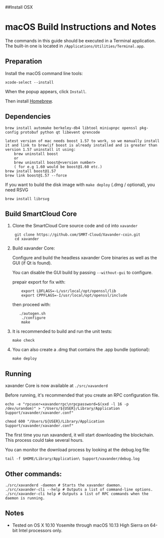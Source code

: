 ##Install OSX

macOS Build Instructions and Notes
====================================
The commands in this guide should be executed in a Terminal application.
The built-in one is located in `/Applications/Utilities/Terminal.app`.

Preparation
-----------
Install the macOS command line tools:

`xcode-select --install`

When the popup appears, click `Install`.

Then install [Homebrew](https://brew.sh).

Dependencies
----------------------

    brew install automake berkeley-db4 libtool miniupnpc openssl pkg-config protobuf python qt libevent qrencode
	
	latest version of mac needs boost 1.57 to work, so we manually install it and link to brew(if boost is already installed and is greater than version 1.57 uninstall it using: 
		brew uninstall boost
		or
		brew uninstall boost@<version number>
		( for e.g 1.60 would be boost@1.60 etc.)
	brew install boost@1.57
	brew link boost@1.57 --force
	
If you want to build the disk image with `make deploy` (.dmg / optional), you need RSVG

    brew install librsvg

Build SmartCloud Core
------------------------

1. Clone the SmartCloud Core source code and cd into `xavander`

        git clone https://github.com/SMRT-Cloud/Xavander-coin.git
        cd xavander

2.  Build xavander Core:

    Configure and build the headless xavander Core binaries as well as the GUI (if Qt is found).

    You can disable the GUI build by passing `--without-gui` to configure.

	prepair export for fix with:
	```
		export LDFLAGS=-L/usr/local/opt/openssl/lib
		export CPPFLAGS=-I/usr/local/opt/openssl/include
	```
	then proceed with:
	```
	   ./autogen.sh
        ./configure
        make
	```
3.  It is recommended to build and run the unit tests:

        make check

4.  You can also create a .dmg that contains the .app bundle (optional):

        make deploy

Running
-------

xavander Core is now available at `./src/xavanderd`

Before running, it's recommended that you create an RPC configuration file.

    echo -e "rpcuser=xavanderrpc\nrpcpassword=$(xxd -l 16 -p /dev/urandom)" > "/Users/${USER}/Library/Application Support/xavander/xavander.conf"

    chmod 600 "/Users/${USER}/Library/Application Support/xavander/xavander.conf"

The first time you run xavanderd, it will start downloading the blockchain. This process could take several hours.

You can monitor the download process by looking at the debug.log file:

    tail -f $HOME/Library/Application\ Support/xavander/debug.log

Other commands:
-------

    ./src/xavanderd -daemon # Starts the xavander daemon.
    ./src/xavander-cli --help # Outputs a list of command-line options.
    ./src/xavander-cli help # Outputs a list of RPC commands when the daemon is running.

Notes
-----

* Tested on OS X 10.10 Yosemite through macOS 10.13 High Sierra on 64-bit Intel processors only.

